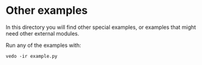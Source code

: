 # Other examples
In this directory you will find other special examples,
or examples that might need other external modules.

Run any of the examples with:

`vedo -ir example.py`
